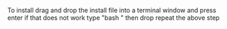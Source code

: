 To install drag and drop the install file into a terminal window and press enter
if that does not work type "bash " then drop repeat the above step
